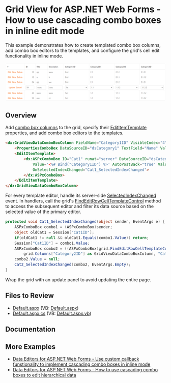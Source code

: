 # Grid View for ASP.NET Web Forms - How to use cascading combo boxes in inline edit mode

This example demonstrates how to create templated combo box columns, add combo box editors to the templates, and configure the grid's cell edit functionality in inline mode.

![Cascading combo boxes in inline edit mode](CascadingComboBoxes.png)

## Overview

Add [combo box columns](https://docs.devexpress.com/AspNet/DevExpress.Web.GridViewDataComboBoxColumn) to the grid, specify their [EditItemTemplate](https://docs.devexpress.com/AspNet/DevExpress.Web.GridViewDataColumn.EditItemTemplate) properties, and add combo box editors to the templates.

```aspx
<dx:GridViewDataComboBoxColumn FieldName="Category1ID" VisibleIndex="4">
    <PropertiesComboBox DataSourceID="dsCategory1" TextField="Name" ValueField="ID" ValueType="System.Int32" />
    <EditItemTemplate>
        <dx:ASPxComboBox ID="Cat1" runat="server" DataSourceID="dsCategory1" TextField="Name" ValueField="ID"
            Value='<%# Bind("Category1ID") %>' AutoPostBack="true" ValueType="System.Int32"
            OnSelectedIndexChanged="Cat1_SelectedIndexChanged">
        </dx:ASPxComboBox>
    </EditItemTemplate>
</dx:GridViewDataComboBoxColumn>
```

For every template editor, handle its server-side [SelectedIndexChanged](https://docs.devexpress.com/AspNet/DevExpress.Web.ASPxComboBox.SelectedIndexChanged) event. In handlers, call the grid's [FindEditRowCellTemplateControl](https://docs.devexpress.com/AspNet/DevExpress.Web.ASPxGridView.FindEditRowCellTemplateControl(DevExpress.Web.GridViewDataColumn-System.String)) method to access the subsequent editor and filter its data source based on the selected value of the primary editor.

```cs
protected void Cat1_SelectedIndexChanged(object sender, EventArgs e) {
    ASPxComboBox combo1 = (ASPxComboBox)sender;
    object oldCat1 = Session["Cat1ID"];
    if(oldCat1 != null && oldCat1.Equals(combo1.Value)) return;
    Session["Cat1ID"] = combo1.Value;
    ASPxComboBox combo2 = ((ASPxComboBox)grid.FindEditRowCellTemplateControl(
        grid.Columns["Category2ID"] as GridViewDataComboBoxColumn, "Cat2"));
    combo2.Value = null;
    Cat2_SelectedIndexChanged(combo2, EventArgs.Empty);
}
```

Wrap the grid with an update panel to avoid updating the entire page.

## Files to Review

* [Default.aspx](./CS/MultiCombo/Default.aspx) (VB: [Default.aspx](./VB/MultiCombo/Default.aspx))
* [Default.aspx.cs](./CS/MultiCombo/Default.aspx.cs) (VB: [Default.aspx.vb](./VB/MultiCombo/Default.aspx.vb))

## Documentation

## More Examples

* [Data Editors for ASP.NET Web Forms - Use custom callback funstionality to implement cascading combo boxes in inline mode](https://github.com/DevExpress-Examples/custom-callback-based-implementation-of-cascading-comboboxes-in-inline-mode-e1362)
* [Data Editors for ASP.NET Web Forms - How to use cascading combo boxes to edit hierarchical data](https://github.com/DevExpress-Examples/how-to-edit-hierarchical-data-using-cascading-comboboxes-e1346)
